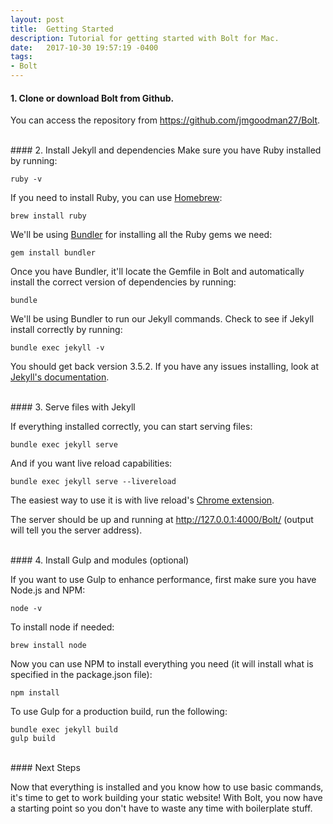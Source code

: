```yaml
---
layout: post
title:  Getting Started
description: Tutorial for getting started with Bolt for Mac.
date:   2017-10-30 19:57:19 -0400
tags:
- Bolt
---
```



#### 1. Clone or download Bolt from Github.
You can access the repository from <https://github.com/jmgoodman27/Bolt>.

<br />
#### 2. Install Jekyll and dependencies
Make sure you have Ruby installed by running:

```
ruby -v
```

If you need to install Ruby, you can use [Homebrew](https://brew.sh/):

```
brew install ruby
```

We'll be using [Bundler](http://bundler.io/) for installing all the Ruby gems we need:

```
gem install bundler
```

Once you have Bundler, it'll locate the Gemfile in Bolt and automatically install the correct version of dependencies by running:

```
bundle
```

We'll be using Bundler to run our Jekyll commands. Check to see if Jekyll install correctly by running:

```
bundle exec jekyll -v
```

You should get back version 3.5.2. If you have any issues installing, look at [Jekyll's documentation](https://jekyllrb.com/docs/installation/).

<br />
#### 3. Serve files with Jekyll

If everything installed correctly, you can start serving files:

```
bundle exec jekyll serve
```

And if you want live reload capabilities:

```
bundle exec jekyll serve --livereload
```

The easiest way to use it is with live reload's [Chrome extension](https://chrome.google.com/webstore/detail/livereload/jnihajbhpnppcggbcgedagnkighmdlei?hl=en).

The server should be up and running at http://127.0.0.1:4000/Bolt/ (output will tell you the server address).

<br />
#### 4. Install Gulp and modules (optional)

If you want to use Gulp to enhance performance, first make sure you have Node.js and NPM:

```
node -v
```

To install node if needed:

```
brew install node
```

Now you can use NPM to install everything you need (it will install what is specified in the package.json file):

```
npm install
```

To use Gulp for a production build, run the following:

```
bundle exec jekyll build
gulp build
```
<br />
#### Next Steps

Now that everything is installed and you know how to use basic commands, it's time to get to work building your static website! With Bolt, you now have a starting point so you don't have to waste any time with boilerplate stuff.
